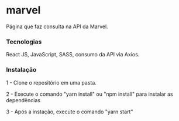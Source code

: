 # marvel

Página que faz consulta na API da Marvel.

### Tecnologias

React JS, JavaScript, SASS, consumo da API via Axios.

### Instalação
1 - Clone o repositório em uma pasta.

2 - Execute o comando "yarn install" ou "npm install" para instalar as dependências

3 - Após a instação, execute o comando "yarn start"
